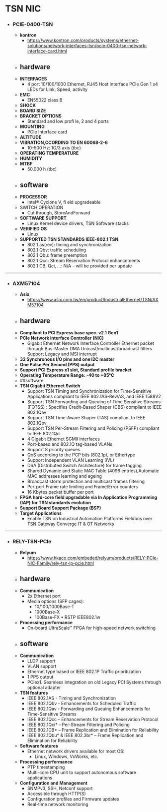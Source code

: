 # TSN NIC

+ ### PCIE-0400-TSN
	+ **kontron**
		+ https://www.kontron.com/products/systems/ethernet-solutions/network-interfaces-tsn/pcie-0400-tsn-network-interface-card.html
	+ ## hardware
	+ **INTERFACES**
		+ 4 port 10/100/1000 Ethernet, RJ45
Host Interface PCIe Gen 1 x4
LEDs for Link, Speed, activity
	+ **EMC**
		+ EN55022 class B
	+ **SHOCK**
	+ **BOARD SIZE**
	+ **BRACKET OPTIONS**
		+ Standard and low profi le, 2 and 4 ports
	+ **MOUNTING**
		+ PCIe Interface card
	+ **ALTITUDE**
	+ **VIBRATION,CCORDING TO EN 60068-2-6**
		+ 10-500 Hz: 1G/3 axis (tbc)
	+ **OPERATING TEMPERATURE**
	+ **HUMIDITY**
	+ **MTBF**
		+  50.000 h (tbc)
	+ ## software
	+ **PROCESSOR** 
		+ Intel® Cyclone V, fi eld upgradeable
	+ SWITCH OPERATION 
		+ Cut through, StoreAndForward
	+ **SOFTWARE SUPPORT**
		+ Linux Kernel device drivers, TSN Software stacks
	+ **VERIFIED OS**
		+ Linux
	+ **SUPPORTED TSN STANDARDS IEEE-802.1 TSN**
		+ 802.1 as(rev): timing and synchronization
   		+ 802.1 Qbv: traffic scheduling
  		+ 802.1 Qbu: frame preemption
   		+ 802.1 Qcc: Stream Reservation Protocol enhancements
   		+ 802.1 CB, Qci, …: N/A – will be provided per update
---

+ ### AXM57104
	+ **Asix** 
		+ https://www.asix.com.tw/en/product/IndustrialEthernet/TSN/AXM57104
	+ ## hardware
	+ **Compliant to PCI Express base spec. v2.1 Gen1**
	+ **PCIe Network Interface Controller (NIC)**
		+ Gigabit Ethernet Network Interface Controller
          Ethernet packet through Bus-Master DMA
          Unicast/multicast/broadcast filters
          Support Legacy and MSI interrupt
	+ **32 Synchronous I/O pins and one I2C master**
	+ **One Pulse Per Second (PPS) output**
	+ **Support PCI Express x1 slot, Standard profile bracket**
	+ **Operating Temperature Range: -40 to +85°C**
	+ ##software
	+ **TSN Gigabit Ethernet Switch**
		+ Support TSN Timing and Synchronization for Time-Sensitive
Applications compliant to IEEE 802.1AS-Rev/AS, and IEEE
1588V2
		+ Support TSN Forwarding and Queuing of Time Sensitive
Streams (FQTSS) : Specifies Credit-Based Shaper (CBS)
compliant to IEEE 802.1Qav
		+ Support TSN Time-Aware Shaper (TAS) compliant to IEEE
802.1Qbv
		+ Support TSN Per-Stream Filtering and Policing (PSFP)
compliant to IEEE 802.1Qci
		+ 4 Gigabit Ethernet SGMII interfaces
		+ Port-based and 802.1Q tag-based VLANs
		+ Support 8 priority queues
		+ QoS according to the PCP bits (802.1p), or Ethertype
		+ Support Independent VLAN Learning (IVL)
		+ DSA (Distributed Switch Architecture) for frame tagging
		+ Shared Dynamic and Static MAC Table (4096 entries),Automatic MAC addresses learning and ageing
		+ Broadcast storm protection and multicast frames filtering
		+ Per-port Frame rate limiting and Frame/Error counters
		+ 16 Kbytes packet buffer per port
	+ **FPGA hard-core field upgradable via In Application Programming (IAP) for TSN standards evolution**
	+ **Support Board Support Package (BSP)**
	+ **Target Applications**
		+ Enable TSN on Industrial Automation Platforms
          Fieldbus over TSN Gateway
          Converge IT & OT Networks
---
+ ### RELY-TSN-PCIe
	+ **Relyum**
		+ https://www.hkaco.com/embeded/relyum/products/RELY-PCIe-NIC-Family/rely-tsn-lp-pcie.html
	+ ## hardware
	+ **Communication**
		+  2x Ethernet port 
		+ Media options (SFP cages):
			+ 10/100/1000Base-T
			+ 1000Base-X
			+ 100Base-FX • RSTP IEEE802.1w
	+ **Processing performance**
		+ On-board UltraScale™ FPGA for high-speed network switching
	+ ## software
	+ **Communication**
		+ LLDP support 
		+ VLAN support 
		+ Ethernet type based or IEEE 802.1P Traffic
prioritization 
		+ 1 PPS output  
		+ PCIex1. Seamless integration on old Legacy PCI
Systems through optional adapter
	+ **TSN features**
		+ IEEE 802.1AS - Timing and Synchronization 
		+ IEEE 802.1Qbv - Enhancements for Scheduled Traffic 
		+ IEEE 802.1Qav - Forwarding and Queuing
Enhancements for Time-Sensitive Streams 
		+ IEEE 802.1Qcc – Enhancements for Stream Reservation Protocol 
		+ IEEE 802.1Qci* – Per-Stream Filtering and Policing 
		+ IEEE 802.1CB* – Frame Replication and Elimination for Reliability 
		+ IEEE 802.1Qbu* & IEEE 802.3br* – Frame Replication and Elimination for Reliability
	+ **Software features**
		+  Ethernet network drivers available for most OS:
			+ Linux, Windows, VxWorks, etc.
	+ **Processing performance**
		+ PTP timestamping 
		+ Multi-core CPU unit to support autonomous software
applications
	+ **Configuration and Management**
		+  SNMPv3, SSH, Netconf support
		+ Accessible through HTTP(S)
		+ Configuration profiles and Firmware updates
		+ Real-time network monitoring
